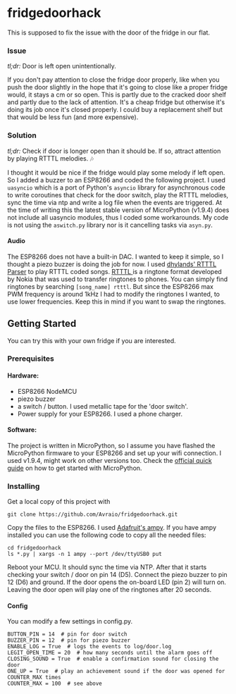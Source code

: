 # fridgedoorhack
This is supposed to fix the issue with the door of the fridge in our flat.

### Issue
*tl;dr:* Door is left open unintentionally.

If you don't pay attention to close the fridge door properly, like when you push the door slightly in the hope that it's
going to close like a proper fridge would, it stays a cm or so open. This is partly due to the cracked door shelf and
partly due to the lack of attention. It's a cheap fridge but otherwise it's doing its job once it's closed properly. I
could buy a replacement shelf but that would be less fun (and more expensive).

### Solution
*tl;dr:* Check if door is longer open than it should be. If so, attract attention by playing RTTTL melodies. :notes:

I thought it would be nice if the fridge would play some melody if left open. So I added a buzzer to an ESP8266 and coded
the following project. I used `uasyncio` which is a port of Python's `asyncio` library for asynchronous code to
write coroutines that check for the door switch, play the RTTTL melodies, sync the time via ntp and write a log file when the
events are triggered.
At the time of writing this the latest stable version of MicroPython (v1.9.4) does not include all uasyncio modules,
thus I coded some workarounds. My code is not using the `aswitch.py` library nor is it cancelling tasks via `asyn.py`.

#### Audio
The ESP8266 does not have a built-in DAC. I wanted to keep it simple, so I thought a piezo buzzer is doing the job for now.
I used [dhylands' RTTTL Parser](https://github.com/dhylands/upy-rtttl) to play RTTTL coded songs.
[RTTTL ](https://en.wikipedia.org/wiki/Ring_Tone_Transfer_Language) is a ringtone
format developed by Nokia that was used to transfer ringtones to phones. You can simply find ringtones by searching 
`[song_name] rtttl`. But since the ESP8266 max PWM frequency is around 1kHz I had to modify the ringtones I wanted, to use lower frequencies.
Keep this in mind if you want to swap the ringtones.

## Getting Started
You can try this with your own fridge if you are interested.

### Prerequisites

#### Hardware:
* ESP8266 NodeMCU
* piezo buzzer
* a switch / button. I used metallic tape for the 'door switch'. 
* Power supply for your ESP8266. I used a phone charger.

#### Software:
The project is written in MicroPython, so I assume you have flashed the MicroPython firmware to your ESP8266 and set up your wifi connection.
I used v1.9.4, might work on other versions too.
Check the [official quick guide](https://docs.micropython.org/en/latest/esp8266/tutorial/intro.html) on how to get started with MicroPython.

### Installing
Get a local copy of this project with

```git clone https://github.com/Avraio/fridgedoorhack.git```

Copy the files to the ESP8266. I used [Adafruit's ampy](https://github.com/adafruit/ampy).
If you have ampy installed you can use the following code to copy all the needed files:

```
cd fridgedoorhack
ls *.py | xargs -n 1 ampy --port /dev/ttyUSB0 put
```

Reboot your MCU. It should sync the time via NTP. After that it starts checking your switch / door on pin 14 (D5).
Connect the piezo buzzer to pin 12 (D6) and ground. If the door opens the on-board LED (pin 2) will turn on.
Leaving the door open will play one of the ringtones after 20 seconds.

#### Config
You can modify a few settings in config.py.

```
BUTTON_PIN = 14  # pin for door switch
BUZZER_PIN = 12  # pin for piezo buzzer
ENABLE_LOG = True  # logs the events to log/door.log
LEGIT_OPEN_TIME = 20  # how many seconds until the alarm goes off
CLOSING_SOUND = True  # enable a confirmation sound for closing the door
ONE_UP = True  # play an achievement sound if the door was opened for COUNTER_MAX times
COUNTER_MAX = 100  # see above
```